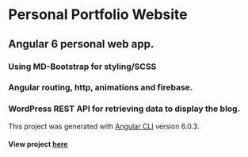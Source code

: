 # Personal Portfolio Website

## Angular 6 personal web app.

### Using MD-Bootstrap for styling/SCSS

### Angular routing, http, animations and firebase.
### WordPress REST API for retrieving data to display the blog.

This project was generated with [Angular CLI](https://github.com/angular/angular-cli) version 6.0.3.
#### View project [here](https://allen-pavic-wd.firebaseapp.com/)
